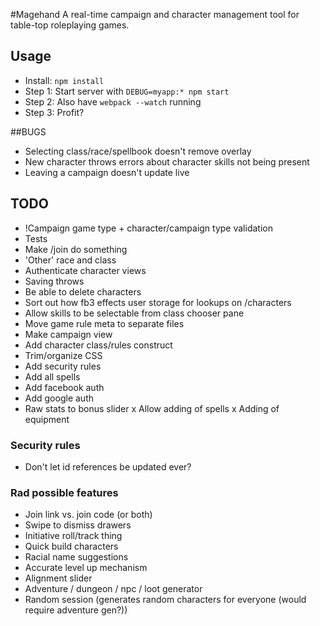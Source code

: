 #Magehand
A real-time campaign and character management tool for table-top roleplaying games.

## Usage
- Install: `npm install`
- Step 1: Start server with `DEBUG=myapp:* npm start`
- Step 2: Also have `webpack --watch` running
- Step 3: Profit?


##BUGS
- Selecting class/race/spellbook doesn't remove overlay
- New character throws errors about character skills not being present
- Leaving a campaign doesn't update live

## TODO
- !Campaign game type + character/campaign type validation
- Tests
- Make /join do something
- 'Other' race and class
- Authenticate character views
- Saving throws
- Be able to delete characters
- Sort out how fb3 effects user storage for lookups on /characters
- Allow skills to be selectable from class chooser pane
- Move game rule meta to separate files
- Make campaign view
- Add character class/rules construct
- Trim/organize CSS
- Add security rules
- Add all spells
- Add facebook auth
- Add google auth
- Raw stats to bonus slider
x Allow adding of spells
x Adding of equipment


### Security rules
- Don't let id references be updated ever?


### Rad possible features
- Join link vs. join code (or both)
- Swipe to dismiss drawers
- Initiative roll/track thing
- Quick build characters
- Racial name suggestions
- Accurate level up mechanism
- Alignment slider
- Adventure / dungeon / npc / loot generator
- Random session (generates random characters for everyone (would require adventure gen?))
